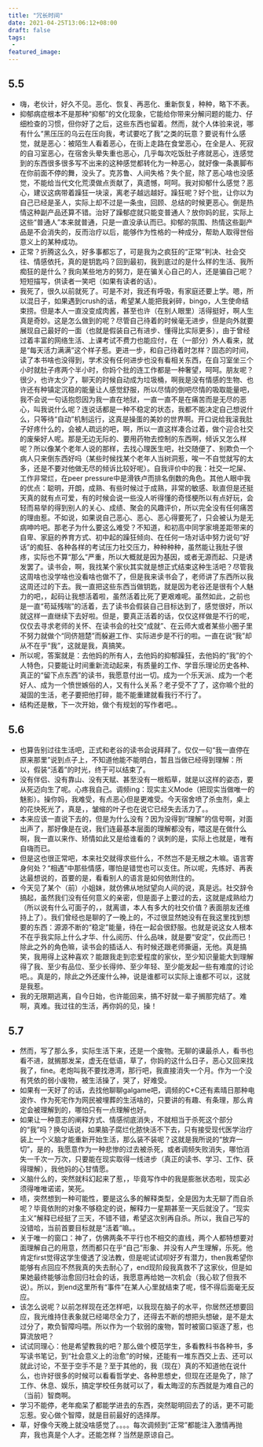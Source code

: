 ```yaml
---
title: "冗长时间"
date: 2021-04-25T13:06:12+08:00
draft: false
tags:
 - 
featured_image:
---
```

## 5.5
- 嗨，老伙计，好久不见。恶化、恢复、再恶化、重新恢复，种种，略下不表。
- 抑郁病症根本不是那种“抑郁”的文化现象，它能给你带来分解问题的能力、仔细检查的习惯，但你好了之后，这些东西也留着。然而，就个人体验来说，哪有什么“黑压压的乌云在压向我，考试要吃了我”之类的玩意？要说有什么感觉，就是恶心：被陌生人看着恶心，在街上走路在食堂恶心，在全是人、死寂的自习室恶心，在宿舍头晕失重也恶心，几乎每次吃饭肚子疼就恶心，连感觉到的东西很多很多写不出来的这种感觉都转化为一种恶心，就好像一条裹脚布在你前面不停的舞，没头了。克苏鲁、人间失格？失个屁，除了恶心啥也没感觉，不能给当代文化荒漠做点贡献了，真遗憾，呵呵。我对抑郁什么感觉？恶心，建议这病带着躁狂一块滚，离老子越远越好。躁狂呢？好个批，让你以为自己已经是圣人，实际上却不过是一条虫，回顾、总结的时候更恶心。倒是热情这种副产品还算不错。治好了躁郁症就只能变普通人？放你妈的屁，实际上这些“普通人”本来就普通，只是一直没承认而已。抑郁的氛围、热情这些副产品是不会消失的，反而治疗以后，能够作为性格的一种成分，帮助人取得世俗意义上的某种成功。
- 正常？折腾这么久，好多事都忘了，可是我为之疯狂的“正常”判决、社会交往、情感依托，真的是钥匙吗？回到最初，我到底过的是什么样的生活、我所痴狂的是什么？我向某些地方的努力，是在骗关心自己的人，还是骗自己呢？短短描写，供读者一笑吧（如果有读者的话）。
- 我死了，很久以前就死了。可是不对，我还有呼吸，有家庭还要上学。嗯，所以混日子，如果遇到crush的话，希望某人能把我剁碎，bingo，人生使命结束捞。但是本人一直没变成肉酱，甚至也许（在别人眼里）活得挺好，啊人生真是奇妙。这是怎么做到的呢？尽管自己待着的时候毫无进步，但是向外就要展现自己最好的一面（也就是假装自己有进步、懂得比实际更多），由于曾经过着丰富的网络生活、上课考试不费力也能应付，在（一部分）外人看来，就是“每天活力满满”这个样子惹。更进一步，和自己待着时怎样？固态的时间，读了本书啥也没得到，学术没有任何进步也没有看相关东西，在自习室坐三个小时就肚子疼两个半小时，你妈个批的连工作都是一种奢望，呵呵。朋友呢？很少，也许太少了，聊天的时候自动成为垃圾桶，啊我是没有情感的生物、也许还有种镇定沉稳的能量让人感觉舒服，所以尽情的倒吧尽情的吸取能量吧，我不会说一句话抱怨因为我一直在地狱，一直一直不是在痛苦而是无尽的恶心，叫我说什么呢？连说话都是一种不稳定的状态，我都不能决定自己想说什么，只等待“自动”机制运行，这真是操蛋的美妙的世界啊。开口说给我滚我肚子好疼什么的，会被人疏远的吧，啊，所以一直这样凑合过着，做个迎合社交的废柴好人呢。那是无边无际的、要用药物去控制的东西啊，倾诉又怎么样呢？所以像某个老年人说的那样，去找心理医生吧，社交随便了、别欺负一个病人只来倒东西好吗（某些时候找某个老年人当树洞惹，唉一不自觉就写的太多，还是不要对他做无尽的倾诉比较好呢）。自我评价中的我：社交一坨屎、工作非常烂，在peer pressure中是滑铁卢而排名倒数的角色。其他人眼中我的优点：聪明，开朗，成熟、有些时候过于成熟，非常的敏感、耿直但是还挺天真的就有点可爱，有的时候会说一些没人听得懂的奇怪梗所以有点好玩，会轻而易举的得到别人的关心、成绩、聚会的风趣评价，所以完全没有任何痛苦的理由惹。不如说，如果说自己恶心、恶心、恶心得要死了，只会被认为是无病呻吟吧。那老子为什么要这么难受？不知道，和初高中同学家境差距带来的自卑、家庭的养育方式、初中起的躁狂倾向、在任何一场对话中努力说句“好话”的痴狂、各种各样的考试压力社交压力，种种种种，虽然能让我肚子很疼，实际也不算“那么”严重，所以大概就是因为基因，或者无源而起、只是诱发罢了。读书会，啊，我找某个家伙其实就是想正式结束这种生活吧？尽管我这周啥也没学啥也没看啥也做不了，但是我来读书会了，老师讲了东西所以我这周还过的下去。我一直把这些东西当做钥匙，就是因为老谷还是很有个人魅力的吧，，起码让我想活着啦，虽然活着比死了更艰难呢。虽然如此，之前也是一直“苟延残喘”的活着，去了读书会假装自己目标达到了，感觉很好，所以就这样一直继续下去好啦。但是，要真正活着的话，仅仅这样做是不行的呢，仅仅去寻求老师的关怀、在读书会的社交“成就”、在云师大或者某些小圈子里不努力就做个“同侪翘楚”而躲避工作、实际进步是不行的啦。一直在说“我”却从不在乎“我”，这就是我，真搞笑。
- 所以呢，答案就是：去他妈的所有人，去他妈的抑郁躁狂，去他妈的“我”的个人特色，只要能让时间重新流动起来，有质量的工作、学音乐理论历史各种、真正的“留下点东西”的读书，我愿意付出一切。成为一个乐天派、成为一个老好人、成为一个愤世嫉俗的人，又有什么关系？老子受不了了，这你嘛个批的凝固的生活，老子要把他打碎，能不能重建就看我行不行了。
- 结构还是散，下一次开始，做个有规划的写作者吧。。
## 5.6
- 也算告别过往生活吧，正式和老谷的读书会说拜拜了。仅仅一句“我一直停在原来那里”说到点子上，不知道他能不能明白，暂且当做已经得到理解：所以，假装“活着”的时光，终于可以结束了。
- 没有伴侣、没有靠山、没有天赋、甚至没有一根稻草，就是以这样的姿态，要从死迈向生了呢。心疼我自己。调频ing：现实主义Mode（把现实当做唯一的魅影）。操你妈，我难受，有点恶心但是更难受。今天宿舍喷了杀虫剂，桌上的花快死光了，真是，，皱缩的叶子也在说它已经失去活力了。。
- 本来应该一直说下去的，但是为什么没有？因为没得到“理解”的信号啊，对面出声了，那好像是在说，我们连最基本层面的理解都没有，喂这是在做什么啊，我一直以来作、矫情如此又是给谁看的？讽刺的是，实际上也就是，唯有自嗨而已。
- 但是这也很正常吧，本来社交就得求些什么，不然岂不是无根之木嘛。语言寄身何处？“相遇”中那些情感，哪怕是错觉也可以支住。所以呢，先练好、再表达最想说的，首要的是，看看别人的语言是如何依附住的。
- 今天见了某个（前）小姐妹，就仿佛从地狱望向人间的说，真是远。社交辞令搞起，虽然我们没有任何意义的亲密，但是面子上要过的去，这就是成熟给力（所以说有什么可面子的，，就离谱，本人有多大的社交价值？表面朋友还维持上了）。我们曾经也是聊的了一晚上的，不过很显然她没有在我这里找到想要的东西：源源不断的“稳定”能量，待在一起会很舒服。也就是说这女人根本不在乎我实际上什么才华、什么阅历、什么品味，就是要“安定”，仅此而已！除此之外的角色嘛，读书会的插话人、有时候还跟老师撕逼，无他。真是搞笑，我用得上这种喜欢？能跟我走到恋爱程度的家伙，至少知识量能大到理解得了我、至少有品位、至少长得帅、至少年轻、至少能发起一些有难度的讨论吧。。真是的，除此之外还废什么神，说是谁都可以实际上谁都不可以，这就是我惹。
- 我的无限期逃离，自今日始，也许能回来，搞不好就一辈子搁那完结了。难啊，真难。我过往的生活，再你妈的见，操！
## 5.7
- 然而，写了那么多，实际生活下来，还是一个废物。无聊的课最杀人，看书也看不进，就搁那发呆，虚无在低语，草了，你妈的这什么日子，恶心又回来找我了，fine。老炮叫我不要找港湾，那行吧，我直接消失一个月。作为一个没有凭依的弱小废物，被生活操了，哭了，好难受。
- 如果有一天好了的话，去找他聊聊galgame吧，调频的C+C还有素晴日那种电波作、作为死宅作为网民被埋葬的生活啥的，只要讲的有趣、有条理，那么肯定会被理解到的，哪怕只有一点理解也好。
- 如果让一种意志的阐释方式、情感彻底消失，不就相当于杀死这个部分的“我”吗？换句话说，如果脑子腐烂化脓快活不下去，只有接受现代医学治疗装上一个义脑才能重新开始生活，那么装不装呢？这就是我所说的“放弃一切”，是的，我愿意作为一种悲惨的过去被杀死，或者调频失败消失，哪怕消失一千次一万次，只要能在现实取得一线进步（真正的读书、学习、工作、获得理解），我他妈的心甘情愿。
- 义脑什么的，突然就科幻起来了惹，，毕竟写作中的我是膨胀状态啦，现实必须得唯唯诺诺，笑死。
- 啧，突然想到一种可能性，要是这么多的解释类型，全是因为太无聊了而自杀呢？毕竟依附的对象不够稳定的说，解释力一星期甚至一天后就没了。“现实主义”解释已经挺了三天，不错不错，希望这次别再自杀。所以，我自己写的没错哈，当前首要目标就是“活着”嘛。。
- 关于唯一的窗口：神了，仿佛两条不平行也不相交的直线，两个人都特想要对面理解自己的用意，然而都只在乎“自己”形象、并没有人产生理解，乐死。他肯定first觉得这学生傻透了没法教，但是呢试试呗好歹有潜力，then我希望你能够有点回应不然我真的失去耐心了，end现阶段我真救不了这家伙，但是如果她最终能够治愈回归社会的话，我愿意再给她一次机会（我心软了但我不说）。所以，到end这里所有“事件”在某人心里就结束了呢，怪不得后面毫无反应。
- 该怎么说呢？以前怎样现在还怎样吧，以我现在脑子的水平，你居然还想要回应，我光维持住表象就已经竭尽全力了，还得去不断的想把头想破，是不是太过分了，欺负智障吗喂。所以作为一个软弱的废物，暂时被窗口驱逐了惹，也算流放吧？
- 试试同理心：他是希望教我的吧？那么做个模范学生，多看教科书各种书，多写读书笔记，到“社会意义上的治愈”的时候，还能有一堆东西交上去、还可以就此讨论，不至于空手不是？至于其他的，我（现在）真的不知道他在说什么，也许好很多的时候可以看看哲学史、各种思想史，但现在还是免了，除了工作、休息、娱乐，搞定学校任务就可以了，看太晦涩的东西就是为难自己的（当前）智商啊。
- 学习不能停，老年痴呆了都能学进去的东西，突然聪明回去了的话，更不可能忘惹。安心做个智障，就是目前最好的选择厚。
- 草，好像今天晚上就没啥感觉了。。。。每次调频到“正常”都能注入激情再抛弃，我也真是个人才。还能怎样？当然是原谅自己。